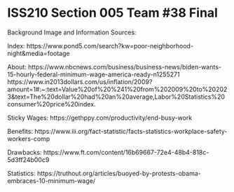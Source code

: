 # ISS210 Section 005 Team #38 Final
<p>Background Image  and Information Sources:<p>
<p>Index: https://www.pond5.com/search?kw=poor-neighborhood-night&media=footage<p>
<p>About: https://www.nbcnews.com/business/business-news/biden-wants-15-hourly-federal-minimum-wage-america-ready-n1255271 https://www.in2013dollars.com/us/inflation/2009?amount=1#:~:text=Value%20of%20%241%20from%202009%20to%202023&text=The%20dollar%20had%20an%20average,Labor%20Statistics%20consumer%20price%20index.
<p>Sticky Wages: https://gethppy.com/productivity/end-busy-work<p>
<p>Benefits: https://www.iii.org/fact-statistic/facts-statistics-workplace-safety-workers-comp<p>
<p>Drawbacks: https://www.ft.com/content/16b69667-72e4-48b4-818c-5d3ff24b00c9<p>
<p>Statistics: https://truthout.org/articles/buoyed-by-protests-obama-embraces-10-minimum-wage/<p>
